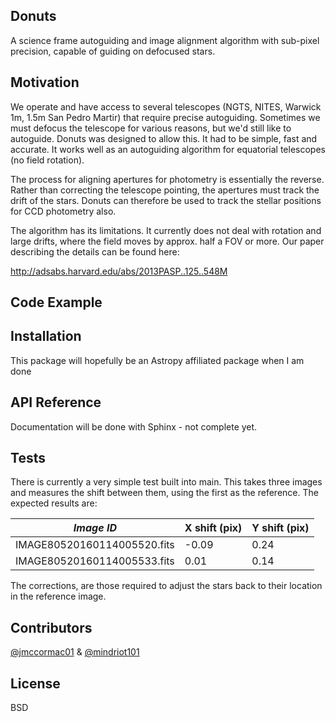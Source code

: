 ## Donuts

A science frame autoguiding and image alignment algorithm with sub-pixel precision, capable of guiding on defocused stars. 

## Motivation

We operate and have access to several telescopes (NGTS, NITES, Warwick 1m, 1.5m San Pedro Martir) that require precise autoguiding. Sometimes we must defocus the telescope for various reasons, but we'd still like to autoguide. Donuts was designed to allow this. It had to be simple, fast and accurate. It works well as an autoguiding algorithm for equatorial telescopes (no field rotation). 

The process for aligning apertures for photometry is essentially the reverse. Rather than correcting the telescope pointing, the apertures must track the drift of the stars. Donuts can therefore be used to track the stellar positions for CCD photometry also. 

The algorithm has its limitations. It currently does not deal with rotation and large drifts, where the field moves by approx. half a FOV or more. Our paper describing the details can be found here:

http://adsabs.harvard.edu/abs/2013PASP..125..548M

## Code Example

 
## Installation

This package will hopefully be an Astropy affiliated package when I am done

## API Reference

Documentation will be done with Sphinx - not complete yet.

## Tests

There is currently a very simple test built into main. This takes three images and measures the shift between them, using the first as the reference. The expected results are:

|        *Image ID*           | X shift (pix) |  Y shift (pix) |
| --------------------------- | ------------- | -------------- |
| IMAGE80520160114005520.fits |    -0.09      |      0.24      |
| IMAGE80520160114005533.fits |     0.01      |      0.14      |

The corrections, are those required to adjust the stars back to their location in the reference image.

## Contributors

[@jmccormac01](https://github.com/jmccormac01) & [@mindriot101](https://github.com/mindriot101)


## License

BSD



